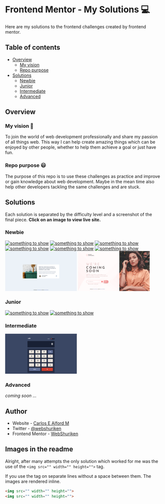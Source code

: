 # Frontend Mentor - My Solutions :computer:

Here are my solutions to the frontend challenges created by frontend mentor.

## Table of contents

- [Overview](#overview)
  - [My vision](#my-vision)
  - [Repo purpose](#repo-purpose)
- [Solutions](#solutions)
  - [Newbie](#newbie)
  - [Junior](#junior)
  - [Intermediate](#intermediate)
  - [Advanced](#advanced)

## Overview

### My vision :eyes:

To join the world of web development professionally and share my passion of
all things web. This way I can help create amazing things which can be enjoyed
by other people, whether to help them achieve a goal or just have fun.

### Repo purpose :smiley:

The purpose of this repo is to use these challenges as practice and improve or
gain knowledge about web development. Maybe in the mean time also help other
developers tackling the same challenges and are stuck.

## Solutions

Each solution is separated by the difficulty level and a screenshot of the
final piece. **Click on an image to view live site.**

### Newbie

[<img src="./profile-card-component/screenshot.png" width="232" alt="something to show">](https://web-shuriken.github.io/frontend-mentor-my-solutions/profile-card-component/)
[<img src="./order-summary-component/screenshot.png" width="232" alt="something to show">](https://web-shuriken.github.io/frontend-mentor-my-solutions/order-summary-component/)
[<img src="./stats-preview-card/screenshot.png" width="232" alt="something to show">](https://web-shuriken.github.io/frontend-mentor-my-solutions/stats-preview-card/)
[<img src="./3-column-preview-card/screenshot.png" width="232" alt="something to show">](https://web-shuriken.github.io/frontend-mentor-my-solutions/3-column-preview-card/)
[<img src="./social-proof-section/screenshot.png" width="232" alt="something to show">](https://web-shuriken.github.io/frontend-mentor-my-solutions/social-proof-section/)
[<img src="./four-card-feature/screenshot.png" width="232" alt="something to show">](https://web-shuriken.github.io/frontend-mentor-my-solutions/four-card-feature/)
[<img src="./article-preview-component/screenshot.png" width="232" alt="something to show">](https://web-shuriken.github.io/frontend-mentor-my-solutions/article-preview-component/)
[<img src="./base-apparel-coming-soon-master/screenshot.png" width="232" alt="something to show">](https://web-shuriken.github.io/frontend-mentor-my-solutions/base-apparel-coming-soon-master/)

### Junior

[<img src="./tip-calculator/screenshot.png" width="232" alt="something to show">](https://web-shuriken.github.io/frontend-mentor-my-solutions/tip-calculator/)
[<img src="./time-tracking-dashboard/screenshot.png" width="232" alt="something to show">](https://web-shuriken.github.io/frontend-mentor-my-solutions/time-tracking-dashboard/dist/)

### Intermediate

[<img src="./calculator-app/screenshot.png" width="232" alt="calculator app screenshot">](https://web-shuriken.github.io/frontend-mentor-my-solutions/calculator-app/)

### Advanced

_coming soon ..._

## Author

- Website - [Carlos E Alford M](https://carlosealford.com)
- Twitter - [@webshuriken](https://www.twitter.com/webshuriken)
- Frontend Mentor - [WebShuriken](https://www.frontendmentor.io/profile/WebShuriken)

## Images in the readme

Alright, after many attempts the only solution which worked for me was
the use of the `<img src="" width="" height="">` tag.

If you use the tag on separate lines without a space between them. The images
are rendered inline.

```html
<img src="" width="" height="">
<img src="" width="" height="">
```
